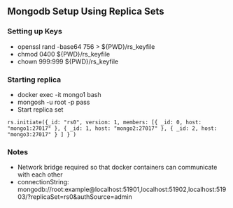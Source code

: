 ## Mongodb Setup Using Replica Sets

### Setting up Keys
* openssl rand -base64 756 > ${PWD}/rs_keyfile
* chmod 0400 ${PWD}/rs_keyfile
* chown 999:999 ${PWD}/rs_keyfile

### Starting replica
* docker exec -it mongo1 bash
* mongosh -u root -p pass
* Start replica set
```
rs.initiate({_id: "rs0", version: 1, members: [{ _id: 0, host: "mongo1:27017" }, { _id: 1, host: "mongo2:27017" }, { _id: 2, host: "mongo3:27017" } ] } )
```

### Notes
* Network bridge required so that docker containers can communicate with each other
* connectionString: mongodb://root:example@localhost:51901,localhost:51902,localhost:51903/?replicaSet=rs0&authSource=admin